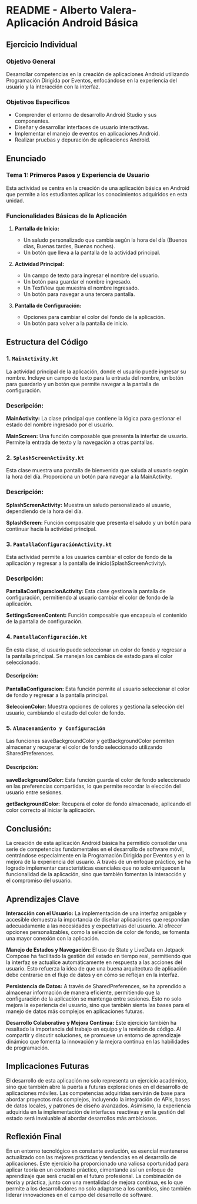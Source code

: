 # README - Alberto Valera- Aplicación Android Básica

## Ejercicio Individual

### Objetivo General
Desarrollar competencias en la creación de aplicaciones Android utilizando Programación Dirigida por Eventos, enfocándose en la experiencia del usuario y la interacción con la interfaz.

### Objetivos Específicos
- Comprender el entorno de desarrollo Android Studio y sus componentes.
- Diseñar y desarrollar interfaces de usuario interactivas.
- Implementar el manejo de eventos en aplicaciones Android.
- Realizar pruebas y depuración de aplicaciones Android.

## Enunciado

### Tema 1: Primeros Pasos y Experiencia de Usuario

Esta actividad se centra en la creación de una aplicación básica en Android que permite a los estudiantes aplicar los conocimientos adquiridos en esta unidad.

### Funcionalidades Básicas de la Aplicación
1. **Pantalla de Inicio:**
   - Un saludo personalizado que cambia según la hora del día (Buenos días, Buenas tardes, Buenas noches).
   - Un botón que lleva a la pantalla de la actividad principal.

2. **Actividad Principal:**
   - Un campo de texto para ingresar el nombre del usuario.
   - Un botón para guardar el nombre ingresado.
   - Un TextView que muestra el nombre ingresado.
   - Un botón para navegar a una tercera pantalla.

3. **Pantalla de Configuración:**
   - Opciones para cambiar el color del fondo de la aplicación.
   - Un botón para volver a la pantalla de inicio.

## Estructura del Código

### 1. `MainActivity.kt`
La actividad principal de la aplicación, donde el usuario puede ingresar su nombre. Incluye un campo de texto para la entrada del nombre, un botón para guardarlo y un botón que permite navegar a la pantalla de configuración.

### Descripción:

**MainActivity:** La clase principal que contiene la lógica para gestionar el estado del nombre ingresado por el usuario.

**MainScreen:** Una función composable que presenta la interfaz de usuario. Permite la entrada de texto y la navegación a otras pantallas.

### 2. `SplashScreenActivity.kt`
Esta clase muestra una pantalla de bienvenida que saluda al usuario según la hora del día. Proporciona un botón para navegar a la MainActivity.

### Descripción:

**SplashScreenActivity:** Muestra un saludo personalizado al usuario, dependiendo de la hora del día.

**SplashScreen:** Función composable que presenta el saludo y un botón para continuar hacia la actividad principal.

### 3. `PantallaConfiguraciónActivity.kt`
Esta actividad permite a los usuarios cambiar el color de fondo de la aplicación y regresar a la pantalla de inicio(SplashScreenActivity).

### Descripción:

**PantallaConfiguracionActivity:** Esta clase gestiona la pantalla de configuración, permitiendo al usuario cambiar el color de fondo de la aplicación.

**SettingsScreenContent:** Función composable que encapsula el contenido de la pantalla de configuración.

### 4. `PantallaConfiguración.kt`
En esta clase, el usuario puede seleccionar un color de fondo y regresar a la pantalla principal. Se manejan los cambios de estado para el color seleccionado.

#### Descripción:

**PantallaConfiguracion:** Esta función permite al usuario seleccionar el color de fondo y regresar a la pantalla principal.

**SeleccionColor:** Muestra opciones de colores y gestiona la selección del usuario, cambiando el estado del color de fondo.

### 5. `Almacenamiento y Configuración`
Las funciones saveBackgroundColor y getBackgroundColor permiten almacenar y recuperar el color de fondo seleccionado utilizando SharedPreferences.

#### Descripción:

**saveBackgroundColor:** Esta función guarda el color de fondo seleccionado en las preferencias compartidas, lo que permite recordar la elección del usuario entre sesiones.

**getBackgroundColor:** Recupera el color de fondo almacenado, aplicando el color correcto al iniciar la aplicación.


## Conclusión:
La creación de esta aplicación Android básica ha permitido consolidar una serie de competencias fundamentales en el desarrollo de software móvil, centrándose especialmente en la Programación Dirigida por Eventos y en la mejora de la experiencia del usuario. A través de un enfoque práctico, se ha logrado implementar características esenciales que no solo enriquecen la funcionalidad de la aplicación, sino que también fomentan la interacción y el compromiso del usuario.

## Aprendizajes Clave
**Interacción con el Usuario:** La implementación de una interfaz amigable y accesible demuestra la importancia de diseñar aplicaciones que respondan adecuadamente a las necesidades y expectativas del usuario. Al ofrecer opciones personalizables, como la selección de color de fondo, se fomenta una mayor conexión con la aplicación.

**Manejo de Estados y Navegación:** El uso de State y LiveData en Jetpack Compose ha facilitado la gestión del estado en tiempo real, permitiendo que la interfaz se actualice automáticamente en respuesta a las acciones del usuario. Esto refuerza la idea de que una buena arquitectura de aplicación debe centrarse en el flujo de datos y en cómo se reflejan en la interfaz.

**Persistencia de Datos:** A través de SharedPreferences, se ha aprendido a almacenar información de manera eficiente, permitiendo que la configuración de la aplicación se mantenga entre sesiones. Esto no solo mejora la experiencia del usuario, sino que también sienta las bases para el manejo de datos más complejos en aplicaciones futuras.

**Desarrollo Colaborativo y Mejora Continua:** Este ejercicio también ha resaltado la importancia del trabajo en equipo y la revisión de código. Al compartir y discutir soluciones, se promueve un entorno de aprendizaje dinámico que fomenta la innovación y la mejora continua en las habilidades de programación.

## Implicaciones Futuras
El desarrollo de esta aplicación no solo representa un ejercicio académico, sino que también abre la puerta a futuras exploraciones en el desarrollo de aplicaciones móviles. Las competencias adquiridas servirán de base para abordar proyectos más complejos, incluyendo la integración de APIs, bases de datos locales, y patrones de diseño avanzados. Asimismo, la experiencia adquirida en la implementación de interfaces reactivas y en la gestión del estado será invaluable al abordar desarrollos más ambiciosos.

## Reflexión Final
En un entorno tecnológico en constante evolución, es esencial mantenerse actualizado con las mejores prácticas y tendencias en el desarrollo de aplicaciones. Este ejercicio ha proporcionado una valiosa oportunidad para aplicar teoría en un contexto práctico, cimentando así un enfoque de aprendizaje que será crucial en el futuro profesional. La combinación de teoría y práctica, junto con una mentalidad de mejora continua, es lo que permite a los desarrolladores no solo adaptarse a los cambios, sino también liderar innovaciones en el campo del desarrollo de software.

